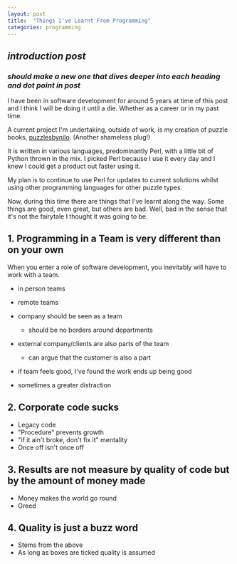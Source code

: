 ```yaml
---
layout: post
title:  "Things I've Learnt From Programming"
categories: programming
---
```


## *introduction post*
### *should make a new one that dives deeper into each heading and dot point in post*

I have been in software development for around 5 years at time of this post and
I think I will be doing it until a die. Whether as a career or in my past time.

A current project I'm undertaking, outside of work, is my creation of puzzle books, [puzzlesbynilo](https://puzzlesbynilo.com "Puzzles By Nilo"). (Another shameless plug!)

It is written in various languages, predominantly Perl, with a little bit of Python thrown in the mix. I picked Perl because I use it every day and I knew I could get a product out faster using it.

My plan is to continue to use Perl for updates to current solutions whilst using other programming languages for other puzzle types. 

Now, during this time there are things that I've learnt along the way. Some things are good, even great, but others are bad. Well, bad in the sense that it's not the fairytale I thought it was going to be.

## 1. Programming in a Team is very different than on your own
When you enter a role of software development, you inevitably will have to work with a team.

* in person teams
* remote teams
* company should be seen as a team
    * should be no borders around departments
* external company/clients are also parts of the team
    * can argue that the customer is also a part

* if team feels good, I've found the work ends up being good
* sometimes a greater distraction

## 2. Corporate code sucks

* Legacy code
* "Procedure" prevents growth
* "if it ain't broke, don't fix it" mentality
* Once off isn't once off

## 3. Results are not measure by quality of code but by the amount of money made

* Money makes the world go round
* Greed

## 4. Quality is just a buzz word

* Stems from the above
* As long as boxes are ticked quality is assumed
